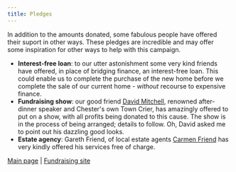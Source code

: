 ```yaml
---
title: Pledges
---
```


In addition to the amounts donated, some fabulous people have offered their
suport in other ways. These pledges are incredible and may offer some
inspiration for other ways to help with this campaign.

* **Interest-free loan**: to our utter astonishment some very kind friends have
  offered, in place of bridging finance, an interest-free loan. This could
  enable us to complete the purchase of the new home before we complete the
  sale of our current home - *without* recourse to expensive finance.
* **Fundraising show**: our good friend
  <a href="https://chestertowncriers.com/profile-david-mitchell/" target="_blank">David Mitchell</a>,
  renowned after-dinner speaker and Chester's own Town Crier, has amazingly
  offered to put on a show, with all profits being donated to this cause. The
  show is in the process of being arranged; details to follow. Oh, David asked
  me to point out his dazzling good looks.
* **Estate agency**: Gareth Friend, of local estate agents [Carmen Friend](https://www.carmanfriend.com/)
  has very kindly offered his services free of charge.

[Main page](/) | [Fundraising site](https://www.gofundme.com/f/a-home-for-mo)